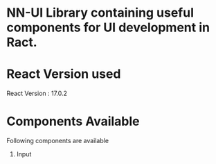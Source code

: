 # NN-UI Library containing useful components for UI development in Ract.

# React Version used
React Version : 17.0.2

# Components Available
Following components are available 

1. Input